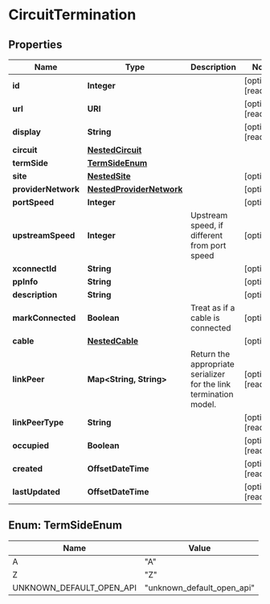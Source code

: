 

# CircuitTermination


## Properties

| Name | Type | Description | Notes |
|------------ | ------------- | ------------- | -------------|
|**id** | **Integer** |  |  [optional] [readonly] |
|**url** | **URI** |  |  [optional] [readonly] |
|**display** | **String** |  |  [optional] [readonly] |
|**circuit** | [**NestedCircuit**](NestedCircuit.md) |  |  |
|**termSide** | [**TermSideEnum**](#TermSideEnum) |  |  |
|**site** | [**NestedSite**](NestedSite.md) |  |  [optional] |
|**providerNetwork** | [**NestedProviderNetwork**](NestedProviderNetwork.md) |  |  [optional] |
|**portSpeed** | **Integer** |  |  [optional] |
|**upstreamSpeed** | **Integer** | Upstream speed, if different from port speed |  [optional] |
|**xconnectId** | **String** |  |  [optional] |
|**ppInfo** | **String** |  |  [optional] |
|**description** | **String** |  |  [optional] |
|**markConnected** | **Boolean** | Treat as if a cable is connected |  [optional] |
|**cable** | [**NestedCable**](NestedCable.md) |  |  [optional] |
|**linkPeer** | **Map&lt;String, String&gt;** |  Return the appropriate serializer for the link termination model.  |  [optional] [readonly] |
|**linkPeerType** | **String** |  |  [optional] [readonly] |
|**occupied** | **Boolean** |  |  [optional] [readonly] |
|**created** | **OffsetDateTime** |  |  [optional] [readonly] |
|**lastUpdated** | **OffsetDateTime** |  |  [optional] [readonly] |



## Enum: TermSideEnum

| Name | Value |
|---- | -----|
| A | &quot;A&quot; |
| Z | &quot;Z&quot; |
| UNKNOWN_DEFAULT_OPEN_API | &quot;unknown_default_open_api&quot; |



